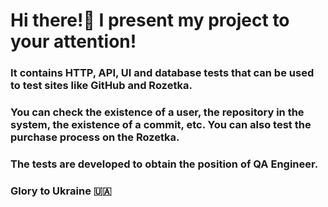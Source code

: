#                                Hi there!👋 I present my project to your attention! 
                                                    
### It contains HTTP, API, UI and database tests that can be used to test sites like GitHub and Rozetka. 
### You can check the existence of a user, the repository in the system, the existence of a commit, etc. You can also test the purchase process on the Rozetka. 
### The tests are developed to obtain the position of QA Engineer.

### Glory to Ukraine 🇺🇦
